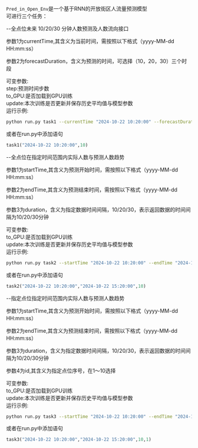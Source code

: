 `Pred_in_Open_Env`是一个基于RNN的开放街区人流量预测模型  
可进行三个任务：

--全点位未来 10/20/30 分钟人数预测及人数流向接口

参数1为currentTime,其含义为当前时间，需按照以下格式（yyyy-MM-dd HH:mm:ss）

参数2为forecastDuration，含义为预测的时间，可选择（10，20，30）三个时段

可变参数:  
step:预测时间步数  
to_GPU:是否加载到GPU训练  
update:本次训练是否更新并保存历史平均值与模型参数  
运行示例:
```bash
python run.py task1 --currentTime "2024-10-22 10:20:00" --forecastDuration 10
```
或者在run.py中添加语句
```python
task1("2024-10-22 10:20:00",10)
```

--全点位在指定时间范围内实际人数与预测人数趋势

参数1为startTime,其含义为预测开始时间，需按照以下格式（yyyy-MM-dd HH:mm:ss）

参数2为endTime,其含义为预测结束时间，需按照以下格式（yyyy-MM-dd HH:mm:ss）

参数3为duration，含义为指定数据时间间隔，10/20/30，表示返回数据的时间间隔为10/20/30分钟

可变参数:  
to_GPU:是否加载到GPU训练  
update:本次训练是否更新并保存历史平均值与模型参数  
运行示例:  
```bash
python run.py task2 --startTime "2024-10-22 10:20:00" --endTime "2024-10-22 15:20:00" --duration 10
```
或者在run.py中添加语句
```python
task2("2024-10-22 10:20:00","2024-10-22 15:20:00",10)
```

--指定点位指定时间范围内实际人数与预测人数趋势

参数1为startTime,其含义为预测开始时间，需按照以下格式（yyyy-MM-dd HH:mm:ss）

参数2为endTime,其含义为预测结束时间，需按照以下格式（yyyy-MM-dd HH:mm:ss）

参数3为duration，含义为指定数据时间间隔，10/20/30，表示返回数据的时间间隔为10/20/30分钟

参数4为id,其含义为指定点位序号，在1～10选择

可变参数:  
to_GPU:是否加载到GPU训练  
update:本次训练是否更新并保存历史平均值与模型参数  
运行示例:  
```bash
python run.py task3 --startTime "2024-10-22 10:20:00" --endTime "2024-10-22 15:20:00" --duration 10 --id 1
```
或者在run.py中添加语句
```python
task3("2024-10-22 10:20:00","2024-10-22 15:20:00",10,1)